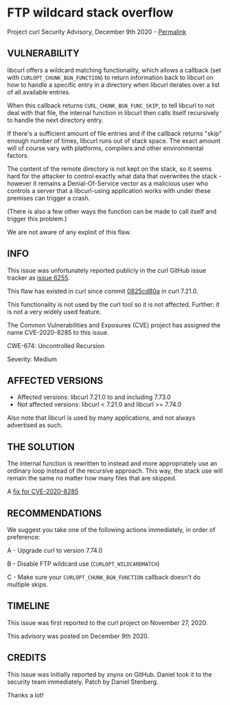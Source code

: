 FTP wildcard stack overflow
===========================

Project curl Security Advisory, December 9th 2020 -
[Permalink](https://curl.se/docs/CVE-2020-8285.html)

VULNERABILITY
-------------

libcurl offers a wildcard matching functionality, which allows a callback (set
with `CURLOPT_CHUNK_BGN_FUNCTION`) to return information back to libcurl on
how to handle a specific entry in a directory when libcurl iterates over a
list of all available entries.

When this callback returns `CURL_CHUNK_BGN_FUNC_SKIP`, to tell libcurl to not
deal with that file, the internal function in libcurl then calls itself
recursively to handle the next directory entry.

If there's a sufficient amount of file entries and if the callback returns
"skip" enough number of times, libcurl runs out of stack space. The exact
amount will of course vary with platforms, compilers and other environmental
factors.

The content of the remote directory is not kept on the stack, so it seems hard
for the attacker to control exactly what data that overwrites the stack -
however it remains a Denial-Of-Service vector as a malicious user who controls
a server that a libcurl-using application works with under these premises can
trigger a crash.

(There is also a few other ways the function can be made to call itself and
trigger this problem.)

We are not aware of any exploit of this flaw.

INFO
----

This issue was unfortunately reported publicly in the curl GitHub issue
tracker as [issue 6255](https://github.com/curl/curl/issues/6255).

This flaw has existed in curl since commit
[0825cd80a](https://github.com/curl/curl/commit/0825cd80a) in curl 7.21.0.

This functionality is not used by the curl tool so it is not affected.
Further: it is not a very widely used feature.

The Common Vulnerabilities and Exposures (CVE) project has assigned the name
CVE-2020-8285 to this issue.

CWE-674: Uncontrolled Recursion

Severity: Medium

AFFECTED VERSIONS
-----------------

- Affected versions: libcurl 7.21.0 to and including 7.73.0
- Not affected versions: libcurl < 7.21.0 and libcurl >= 7.74.0

Also note that libcurl is used by many applications, and not always
advertised as such.

THE SOLUTION
------------

The internal function is rewritten to instead and more appropriately use an
ordinary loop instead of the recursive approach. This way, the stack use will
remain the same no matter how many files that are skipped.

A [fix for CVE-2020-8285](https://github.com/curl/curl/commit/69a358f2186e04)

RECOMMENDATIONS
--------------

We suggest you take one of the following actions immediately, in order of
preference:

 A - Upgrade curl to version 7.74.0

 B - Disable FTP wildcard use (`CURLOPT_WILDCARDMATCH`)

 C - Make sure your `CURLOPT_CHUNK_BGN_FUNCTION` callback doesn't do multiple skips.

TIMELINE
--------

This issue was first reported to the curl project on November 27, 2020.

This advisory was posted on December 9th 2020.

CREDITS
-------

This issue was initially reported by xnynx on GitHub. Daniel took it to the
security team immediately. Patch by Daniel Stenberg.

Thanks a lot!
